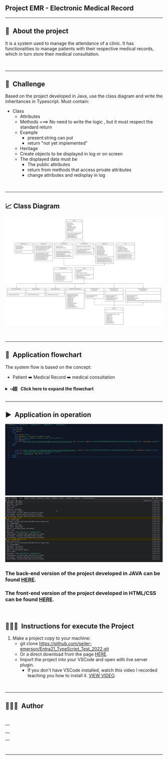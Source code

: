 
## Project EMR - Electronic Medical Record

---


## 🏥&nbsp; About the project

It is a system used to manage the attendance of a clinic. It has functionalities to manage patients with their respective medical records, which in turn store their medical consultation.

<br>

---

## 🚀&nbsp; Challenge

Based on the project developed in Java, use the class diagram and write the inheritances in Typescript.
Must contain:
- Class
    - Attributes
    - Methods ===> No need to write the logic , but it must respect the standard return
    - Example
        - present:string can put
        - return "not yet implemented"
    - Heritage
    - Create objects to be displayed in log or on screen
    - The displayed data must be
        - The public attributes
        - return from methods that access private attributes
        - change attributes and redisplay in log

<br>

---

## 📈&nbsp;Class Diagram <a name="class-diagram"></a>
 
![Diagram](./images/readme_images/emr_diagrama.png)

</br>

----
## 🔀&nbsp; Application flowchart <a name="application-flowchart"></a>

The system flow is based on the concept:
- Patient ➡️ Medical Record ➡️ medical consultation 

<details>
    <summary><b>👈🏽 &nbsp; Click here to expand the flowchart </b></summary>

![Flowchart](./images/readme_images/fluxo_emr.png)

</details>

</br>

----

## ▶️&nbsp; Application in operation <a name="application-operation"></a>

![Code](./images/readme_images/code.gif)
![Log](./images/readme_images/log.gif)




### The back-end version of the project developed in JAVA can be found [HERE](https://github.com/seiler-emerson/Entra21_Project_EMR_2022).

### The front-end version of the project developed in HTML/CSS can be found [HERE](https://github.com/seiler-emerson/Entra21_Project_EMR_Front_End_2022).
  <br />

## 👨🏽‍🏫&nbsp; Instructions for execute the Project <a name="execute-project"></a>

1. Make a project copy to your machine:
    - git clone https://github.com/seiler-emerson/Entra21_TypeScript_Test_2022.git
    - Or a direct download from the page [HERE](https://github.com/seiler-emerson/Entra21_TypeScript_Test_2022.git).
    - Import the project into your VSCode and open with live server plugin.
        - If you don't have VSCode installed, watch this video I recorded teaching you how to install it. [VIEW VIDEO](https://youtu.be/82GnguThEAQ).

</br>


---

## 👨🏻‍🎓&nbsp; Author <a name="author"></a>

<br>

<table>
<thead>
	<tr>
		<th>
            <a href="https://seiler-emerson.github.io/">
                <img style="border-radius: 10px" src="https://avatars.githubusercontent.com/seiler-emerson" width="100px;" alt=""/>
            </a>
        </th>
	</tr>
</thead>
<tbody>
	<tr>
		<td>
            <a href="https://www.linkedin.com/in/seileremerson/">
                <img src="https://img.shields.io/badge/-seileremerson-blue?style=flat-square&logo=Linkedin&logoColor=white&link=https://www.linkedin.com/in/seileremerson/" width="100px;" alt=""/>
            </a>
        </td>
	</tr>
</tbody>
</table>

<br>

---

